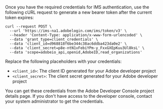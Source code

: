 Once you have the required credentials for IMS authentication, use the following cURL request to generate a new bearer token after the current token expires:

```shell
curl --request POST \
  --url 'https://ims-na1.adobelogin.com/ims/token/v3' \
  --header 'Content-Type: application/x-www-form-urlencoded' \
  --data 'grant_type=client_credentials' \
  --data 'client_id=d968818f6be344c38ac6ddba423da0e2' \
  --data 'client_secret=p8e-ntN1vFebiYPm-y_FxxGXEpKuu3Ul8ksL' \
  --data 'scope=adobeio_api,openid,AdobeID,read_organizations'
```

Replace the following placeholders with your credentials:

- `<client_id>`: The client ID generated for your Adobe developer project
- `<client_secret>`: The client secret generated for your Adobe developer project

You can get these credentials from the Adobe Developer Console project details page. If you don't have access to the developer console, contact your system administrator to get the credentials.
